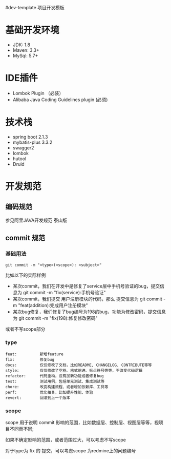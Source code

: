 #dev-template
项目开发模板

# 基础开发环境
* JDK: 1.8
* Maven: 3.3+
* MySql: 5.7+ 

# IDE插件
* Lombok Plugin （必装）
* Alibaba Java Coding Guidelines plugin (必须)


# 技术栈
* spring boot 2.1.3
* mybatis-plus 3.3.2
* swagger2
* lombok
* hutool
* Druid

# 开发规范
## 编码规范
参见阿里JAVA开发规范 泰山版
## commit 规范
### 基础用法
```shell script
git commit -m "<type>(<scope>): <subject>"
```
比如以下的实际样例
- 某次commit，我们在开发中是修复了service层中手机号验证的bug，提交信息为
git commit -m "fix(service):手机号验证"
- 某次commit，我们提交 用户注册模块的代码，那么 提交信息为
git commit -m "feat(addition):完成用户注册模块"
- 某次bug修复，我们修复了bug编号为198的bug，功能为修改密码，提交信息为
git commit -m "fix(198):修复修改密码"

或者不写scope部分
### type
```
feat:          新增feature
fix:           修复bug
docs:          仅仅修改了文档，比如README, CHANGELOG, CONTRIBUTE等等            
style:         仅仅修改了空格、格式缩进、标点符号等等，不改变代码逻辑
refactor:      代码重构，没有加新功能或者修复bug
test:          测试用例，包括单元测试、集成测试等            
chore:         改变构建流程、或者增加依赖库、工具等
perf:          优化相关，比如提升性能、体验
revert:        回滚到上一个版本
```
### scope
scope 用于说明 commit 影响的范围，比如数据层、控制层、视图层等等，视项目不同而不同;

如果不确定影响的范围，或者范围过大，可以考虑不写scope

对于type为 fix 的 提交，可以考虑scope 为redmine上的问题编号

